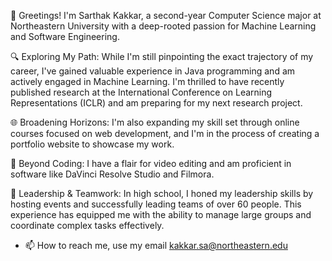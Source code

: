 👋 Greetings! I'm Sarthak Kakkar, a second-year Computer Science major at Northeastern University with a deep-rooted passion for Machine Learning and Software Engineering.

🔍 Exploring My Path:
While I'm still pinpointing the exact trajectory of my career, I've gained valuable experience in Java programming and am actively engaged in Machine Learning. I'm thrilled to have recently published research at the International Conference on Learning Representations (ICLR) and am preparing for my next research project.

🌐 Broadening Horizons:
I'm also expanding my skill set through online courses focused on web development, and I'm in the process of creating a portfolio website to showcase my work.

🎥 Beyond Coding:
I have a flair for video editing and am proficient in software like DaVinci Resolve Studio and Filmora.

🎤 Leadership & Teamwork:
In high school, I honed my leadership skills by hosting events and successfully leading teams of over 60 people. This experience has equipped me with the ability to manage large groups and coordinate complex tasks effectively.
- 📫 How to reach me, use my email kakkar.sa@northeastern.edu

<!---
Sarthak-Kakkar-03/Sarthak-Kakkar-03 is a ✨ special ✨ repository because its `README.md` (this file) appears on your GitHub profile.
You can click the Preview link to take a look at your changes.
--->
